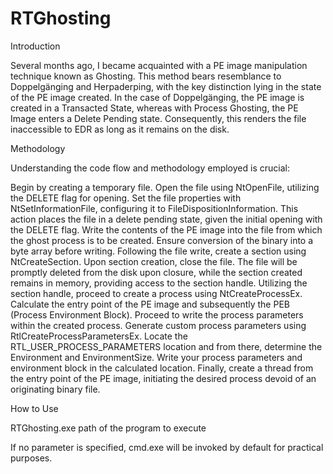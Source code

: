 # RTGhosting

Introduction

Several months ago, I became acquainted with a PE image manipulation technique known as  Ghosting. This method bears resemblance to Doppelgänging and Herpaderping, with the key distinction lying in the state of the PE image created. In the case of Doppelgänging, the PE image is created in a Transacted State, whereas with Process Ghosting, the PE Image enters a Delete Pending state. Consequently, this renders the file inaccessible to EDR as long as it remains on the disk.

Methodology

Understanding the code flow and methodology employed is crucial:

Begin by creating a temporary file.
Open the file using NtOpenFile, utilizing the DELETE flag for opening.
Set the file properties with NtSetInformationFile, configuring it to FileDispositionInformation. This action places the file in a delete pending state, given the initial opening with the DELETE flag.
Write the contents of the PE image into the file from which the ghost process is to be created. Ensure conversion of the binary into a byte array before writing.
Following the file write, create a section using NtCreateSection.
Upon section creation, close the file. The file will be promptly deleted from the disk upon closure, while the section created remains in memory, providing access to the section handle.
Utilizing the section handle, proceed to create a process using NtCreateProcessEx.
Calculate the entry point of the PE image and subsequently the PEB (Process Environment Block).
Proceed to write the process parameters within the created process.
Generate custom process parameters using RtlCreateProcessParametersEx.
Locate the RTL_USER_PROCESS_PARAMETERS location and from there, determine the Environment and EnvironmentSize.
Write your process parameters and environment block in the calculated location.
Finally, create a thread from the entry point of the PE image, initiating the desired process devoid of an originating binary file.

How to Use

RTGhosting.exe path of the program to execute

If no parameter is specified, cmd.exe will be invoked by default for practical purposes.
